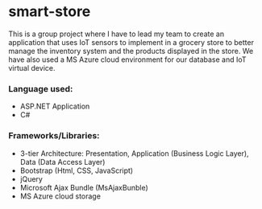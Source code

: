 # smart-store
This is a group project where I have to lead my team to create an application that uses IoT sensors to implement in a grocery store to better manage the inventory system and the products displayed in the store. We have also used a MS Azure cloud environment for our database and IoT virtual device.                                                        

### Language used:
- ASP.NET Application
- C#

### Frameworks/Libraries:
- 3-tier Architecture: Presentation, Application (Business Logic Layer), Data (Data Access Layer)
- Bootstrap (Html, CSS, JavaScript)
- jQuery
- Microsoft Ajax Bundle (MsAjaxBunble)
- MS Azure cloud storage
